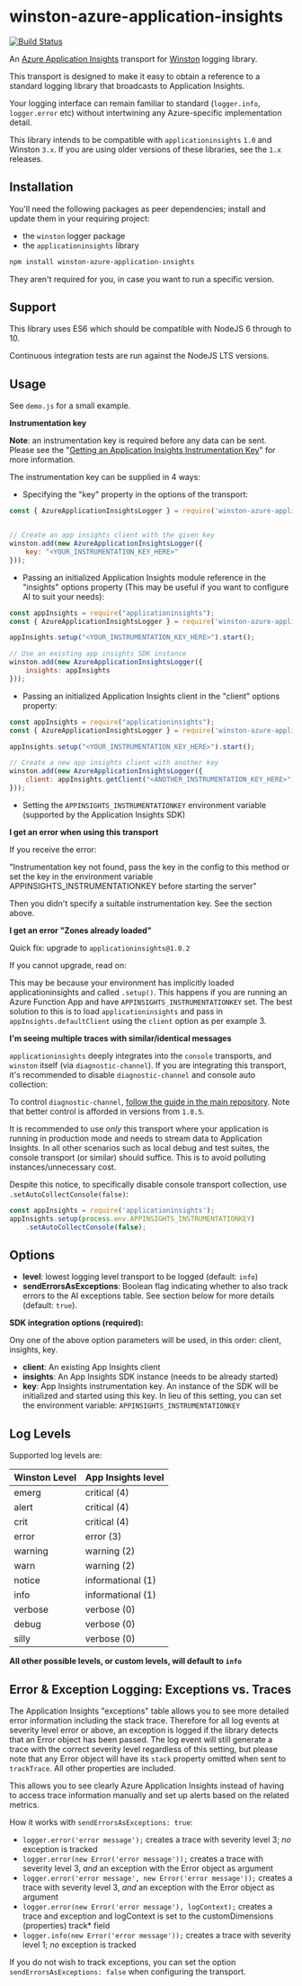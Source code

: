 winston-azure-application-insights
==================================

[![Build Status](https://semaphoreci.com/api/v1/willmorgan/winston-azure-application-insights/branches/develop/shields_badge.svg)](https://semaphoreci.com/willmorgan/winston-azure-application-insights)

An [Azure Application Insights][0] transport for [Winston][1] logging library.

This transport is designed to make it easy to obtain a reference to a standard logging library that broadcasts to Application Insights.

Your logging interface can remain familiar to standard (`logger.info`, `logger.error` etc) without intertwining any Azure-specific implementation detail. 

This library intends to be compatible with `applicationinsights` `1.0` and Winston `3.x`. If you are using older versions of these libraries, see the `1.x` releases.

## Installation

You'll need the following packages as peer dependencies; install and update them in your requiring project:

* the `winston` logger package
* the `applicationinsights` library

```sh
npm install winston-azure-application-insights
```

They aren't required for you, in case you want to run a specific version.

## Support

This library uses ES6 which should be compatible with NodeJS 6 through to 10.

Continuous integration tests are run against the NodeJS LTS versions.

## Usage

See `demo.js` for a small example.

**Instrumentation key**

**Note**: an instrumentation key is required before any data can be sent. Please see the
"[Getting an Application Insights Instrumentation Key](https://github.com/Microsoft/AppInsights-Home/wiki#getting-an-application-insights-instrumentation-key)"
for more information.

The instrumentation key can be supplied in 4 ways:

* Specifying the "key" property in the options of the transport:

```javascript
const { AzureApplicationInsightsLogger } = require('winston-azure-application-insights');


// Create an app insights client with the given key
winston.add(new AzureApplicationInsightsLogger({
    key: "<YOUR_INSTRUMENTATION_KEY_HERE>"
}));
```

* Passing an initialized Application Insights module reference in the "insights" options property (This may be useful
 if you want to configure AI to suit your needs):

```javascript
const appInsights = require("applicationinsights");
const { AzureApplicationInsightsLogger } = require('winston-azure-application-insights');

appInsights.setup("<YOUR_INSTRUMENTATION_KEY_HERE>").start();

// Use an existing app insights SDK instance
winston.add(new AzureApplicationInsightsLogger({
    insights: appInsights
}));
```

* Passing an initialized Application Insights client in the "client" options property:

```javascript
const appInsights = require("applicationinsights");
const { AzureApplicationInsightsLogger } = require('winston-azure-application-insights');

appInsights.setup("<YOUR_INSTRUMENTATION_KEY_HERE>").start();

// Create a new app insights client with another key
winston.add(new AzureApplicationInsightsLogger({
    client: appInsights.getClient("<ANOTHER_INSTRUMENTATION_KEY_HERE>")
}));
```

* Setting the `APPINSIGHTS_INSTRUMENTATIONKEY` environment variable (supported by the Application Insights SDK)

**I get an error when using this transport**

If you receive the error:

"Instrumentation key not found, pass the key in the config to this method or set the key in the environment variable APPINSIGHTS_INSTRUMENTATIONKEY before starting the server"

Then you didn't specify a suitable instrumentation key. See the section above.

**I get an error "Zones already loaded"**

Quick fix: upgrade to `applicationinsights@1.0.2`

If you cannot upgrade, read on:

This may be because your environment has implicitly loaded applicationinsights and called `.setup()`. This happens if you are running an Azure Function App and have `APPINSIGHTS_INSTRUMENTATIONKEY` set.
The best solution to this is to load `applicationinsights` and pass in `appInsights.defaultClient` using the `client` option as per example 3.

**I'm seeing multiple traces with similar/identical messages**

`applicationinsights` deeply integrates into the `console` transports, and `winston` itself (via `diagnostic-channel`).
If you are integrating this transport, it's recommended to disable `diagnostic-channel` and console auto collection:

To control `diagnostic-channel`, [follow the guide in the main repository](https://github.com/Microsoft/ApplicationInsights-node.js#automatic-third-party-instrumentation).
Note that better control is afforded in versions from `1.0.5`.

It is recommended to use _only_ this transport where your application is running in production mode and needs to
stream data to Application Insights. In all other scenarios such as local debug and test suites, the console transport
(or similar) should suffice. This is to avoid polluting instances/unnecessary cost.

Despite this notice, to specifically disable console transport collection, use `.setAutoCollectConsole(false)`:

```js
const appInsights = require('applicationinsights');
appInsights.setup(process.env.APPINSIGHTS_INSTRUMENTATIONKEY)
    .setAutoCollectConsole(false);
```

## Options

* **level**: lowest logging level transport to be logged (default: `info`)
* **sendErrorsAsExceptions**: Boolean flag indicating whether to also track errors to the AI exceptions table.
See section below for more details (default: `true`).

**SDK integration options (required):**

Ony one of the above option parameters will be used, in this order: client, insights, key.

* **client**: An existing App Insights client
* **insights**: An App Insights SDK instance (needs to be already started)
* **key**: App Insights instrumentation key. An instance of the SDK will be initialized and started using this key. In lieu of this setting, you can set the environment variable: `APPINSIGHTS_INSTRUMENTATIONKEY`

## Log Levels

Supported log levels are:

Winston Level | App Insights level
---------------|------------------
emerg          | critical (4)
alert          | critical (4)
crit           | critical (4)
error          | error (3)
warning        | warning (2)
warn           | warning (2)
notice         | informational (1)
info           | informational (1)
verbose        | verbose (0)
debug          | verbose (0)
silly          | verbose (0)

**All other possible levels, or custom levels, will default to `info`**

[0]: https://azure.microsoft.com/en-us/services/application-insights/
[1]: https://github.com/flatiron/winston
[2]: https://github.com/Microsoft/ApplicationInsights-node.js/tree/1.0.1#migrating-from-versions-prior-to-022

## Error & Exception Logging: Exceptions vs. Traces

The Application Insights "exceptions" table allows you to see more detailed error information including the stack trace.
Therefore for all log events at severity level error or above, an exception is logged if the library detects that an
Error object has been passed.
The log event will still generate a trace with the correct severity level regardless of this setting, but please note
that any Error object will have its `stack` property omitted when sent to `trackTrace`.
All other properties are included.

This allows you to see clearly Azure Application Insights instead of having to access trace information manually and set
up alerts based on the related metrics.

How it works with `sendErrorsAsExceptions: true`:

* `logger.error('error message');` creates a trace with severity level 3; *no* exception is tracked
* `logger.error(new Error('error message'));` creates a trace with severity level 3, *and* an exception with the Error object as argument
* `logger.error('error message', new Error('error message'));` creates a trace with severity level 3, *and* an exception with the Error object as argument
* `logger.error(new Error('error message'), logContext);` creates a trace and exception and logContext is set to the customDimensions (properties) track* field
* `logger.info(new Error('error message'));` creates a trace with severity level 1; *no* exception is tracked

If you do not wish to track exceptions, you can set the option `sendErrorsAsExceptions: false` when configuring the transport.
